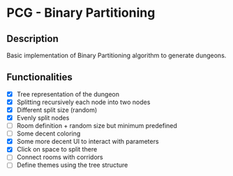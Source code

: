 # PCG - Binary Partitioning

## Description

Basic implementation of Binary Partitioning algorithm to generate dungeons.

## Functionalities

- [x] Tree representation of the dungeon
- [x] Splitting recursively each node into two nodes
- [x] Different split size (random)
- [x] Evenly split nodes
- [ ] Room definition + random size but minimum predefined
- [ ] Some decent coloring
- [x] Some more decent UI to interact with parameters
- [x] Click on space to split there
- [ ] Connect rooms with corridors
- [ ] Define themes using the tree structure
